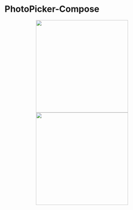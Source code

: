 # PhotoPicker-Compose

<div align = "center">
<img src = "https://user-images.githubusercontent.com/77014157/207747689-085a70ac-7599-41d3-bf7e-a0656997ccfb.png" width="300px" /> 
<img src = "https://user-images.githubusercontent.com/77014157/207747694-a5930ccb-2bf4-49ed-b14d-774e29b08415.png" width="300px" /> 
</div>
